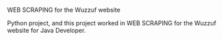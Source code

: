WEB SCRAPING for the Wuzzuf website

Python project, and this project worked in WEB SCRAPING for the Wuzzuf website for Java Developer.
